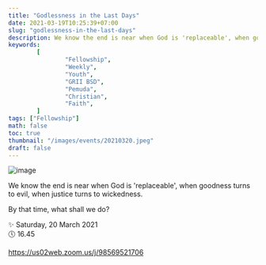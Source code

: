 ```yaml
---
title: "Godlessness in the Last Days"
date: 2021-03-19T10:25:39+07:00
slug: "godlessness-in-the-last-days"
description: We know the end is near when God is 'replaceable', when goodness turns to evil, when justice turns to wickedness. By that time, what shall we do?
keywords:
        [
                "Fellowship",
                "Weekly",
                "Youth",
                "GRII BSD",
                "Pemuda",
                "Christian",
                "Faith",
        ]
tags: ["Fellowship"]
math: false
toc: true
thumbnail: "/images/events/20210320.jpeg"
draft: false
---
```


![image](/images/events/20210320.jpeg)

We know the end is near when God is 'replaceable', when goodness turns to evil, when justice turns to wickedness.

By that time, what shall we do?

✨ Saturday, 20 March 2021\
🕔 16.45

https://us02web.zoom.us/j/98569521706
